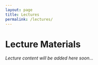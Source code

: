 ```yaml
---
layout: page
title: Lectures
permalink: /lectures/
---
```


# Lecture Materials

*Lecture content will be added here soon...*